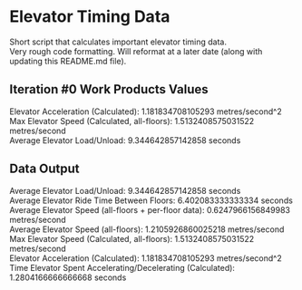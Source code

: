 <h1>Elevator Timing Data</h1>
  <p>
    Short script that calculates important elevator timing data.<br>
    Very rough code formatting. Will reformat at a later date (along with updating this README.md file).<br>
  </p>
  
<h2>Iteration #0 Work Products Values</h2>
  <p>
    Elevator Acceleration (Calculated): 1.181834708105293 metres/second^2 <br>
    Max Elevator Speed (Calculated, all-floors): 1.5132408575031522 metres/second <br>
    Average Elevator Load/Unload: 9.344642857142858 seconds <br>
  </p>
  
<h2>Data Output</h2>
  <p>
    Average Elevator Load/Unload: 9.344642857142858 seconds <br>
    Average Elevator Ride Time Between Floors: 6.402083333333334 seconds <br>
    Average Elevator Speed (all-floors + per-floor data): 0.6247966156849983 metres/second <br>
    Average Elevator Speed (all-floors): 1.2105926860025218 metres/second <br>
    Max Elevator Speed (Calculated, all-floors): 1.5132408575031522 metres/second <br>
    Elevator Acceleration (Calculated): 1.181834708105293 metres/second^2 <br>
    Time Elevator Spent Accelerating/Decelerating (Calculated): 1.2804166666666668 seconds <br>
  </p> 

